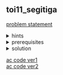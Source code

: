 ## toi11_segitiga
[problem statement](https://programming.in.th/tasks/toi11_segitiga)

<details>
  <summary>hints</summary>
  <ul>
    <details>
      <summary>hint 1</summary>
      <p>operation เกิดขึ้นกับแค่ช่องที่ติดกัน</p>
    </details>
    <details>
      <summary>hint 2</summary>
      <p>หากเก็บว่าแต่ละช่วงสามารถเป็นค่าไหนได้บ้าง สามารถนำคำตอบไปช่วยหาช่วงอื่นได้ไหม</p>
    </details>
    <details>
      <summary>hint 3</summary>
      <p>$N \leq 255$</p>
    </details>
  </ul>
</details>

<details>
  <summary>prerequisites</summary>
  <p><ins>dp matrix chain multiplication (mcm) <br><a href="https://www.geeksforgeeks.org/matrix-chain-multiplication-dp-8/">resource</a></ins></p>
</details>

<details>
  <summary>solution</summary>
  <ul>
    <li>เนื่องจากโจทย์ข้อนี้ $N≤255$ แล้ว operation เกิดขึ้นเฉพาะกับช่องที่ติดกัน เราสามารถทำคล้ายการ brute force แล้วเก็บค่าเอาไว้ โดยเก็บสำหรับทุกช่วง $[l,r]$ ว่าช่วงนี้สามารถดำเนินการไปได้เลขอะไรบ้างใน เมื่อเราต้องการคำตอบของช่วงที่ใหญ่ขึ้น เราก็สามารถไล่ทุก $m$ ที่ $l \leq m < r$ แล้วเช็คช่วง $[l,m]$ operate กับ $[m+1,r]$ สำหรับทุกค่าที่ทั้งสองช่วงเป็นไปได้ เพื่อเก็บว่าช่วง $[l,r]$ เป็นค่าอะไรได้บ้าง (เหมือนเป็นการลองทุกลำดับการ operate ที่เป็นไปได้สำหรับช่วงนั้น ๆ)</li>
    <li>โดยเก็บค่าใน <code>dp[l][r][3]</code> เป็นค่า 0 หรือ 1 <br>คือ ช่วง $[l,r]$ สามารถเป็นค่า 0/1/2 ได้หรือไม่ ถ้าได้เก็บค่าเป็น 1 ถ้าไม่ได้เก็บค่าเป็น 0 <br>เช่น <code>dp[0][3][2]=1</code> แปลว่า ช่วง $[0,3]$ สามารถ operate เป็นค่า 2 ได้</li>
    <li>ในการเขียนจริงเนื่องจากเราต้องใช้คำตอบของช่วงเล็ก ๆ มาตอบช่วงที่ใหญ่กว่า เราจึงเริ่ม loop จากช่วงขนาดเล็กไปขนาดใหญ่ ใช้เวลา $O(N)$ แล้วพิจารณาช่วงที่เริ่มต้นที่ทุกจุด ใช้อีกเวลา $O(N)$ และพิจารณาการแบ่งช่วงนั้นในทุก ๆ จุดที่อยู่ระหว่างช่วง ใช้อีกเวลา $O(N)$ รวมเป็น $O(N^3)$</li>
  </ul>
</details>

[ac code ver1](./toi11_segitiga.cpp)<br>[ac code ver2](./toi11_segitiga2.cpp)
